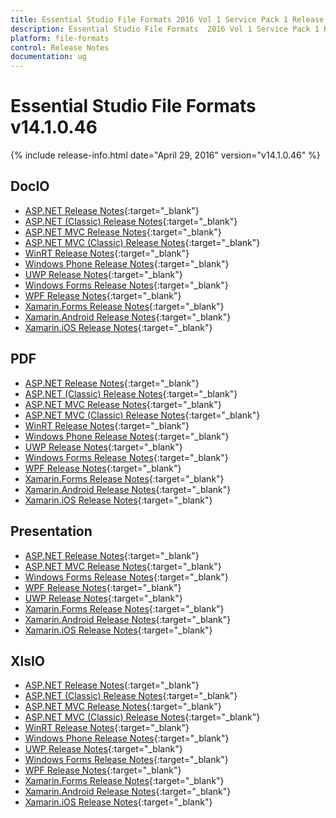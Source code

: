 ```yaml
---
title: Essential Studio File Formats 2016 Vol 1 Service Pack 1 Release Notes
description: Essential Studio File Formats  2016 Vol 1 Service Pack 1 Release Notes
platform: file-formats
control: Release Notes
documentation: ug
---
```


# Essential Studio File Formats v14.1.0.46

{% include release-info.html date="April 29, 2016" version="v14.1.0.46" %} 

## DocIO

* [ASP.NET Release Notes](/aspnet/release-notes/v14.1.0.46#docio){:target="_blank"}
* [ASP.NET (Classic) Release Notes](/aspnet-classic/release-notes/v14.1.0.46#docio){:target="_blank"}
* [ASP.NET MVC Release Notes](/aspnetmvc/release-notes/v14.1.0.46#docio){:target="_blank"}
* [ASP.NET MVC (Classic) Release Notes](/aspnetmvc-classic/release-notes/v14.1.0.46#docio){:target="_blank"}
* [WinRT Release Notes](/winrt/release-notes/v14.1.0.46#docio){:target="_blank"}
* [Windows Phone Release Notes](/wp8/release-notes/wp-winrt/v14.1.0.46#docio){:target="_blank"}
* [UWP Release Notes](/uwp/release-notes/v14.1.0.46#docio){:target="_blank"}
* [Windows Forms Release Notes](/windowsforms/release-notes/v14.1.0.46#docio){:target="_blank"}
* [WPF Release Notes](/wpf/release-notes/v14.1.0.46#docio){:target="_blank"}
* [Xamarin.Forms Release Notes](/xamarin/release-notes/v14.1.0.46#docio){:target="_blank"}
* [Xamarin.Android Release Notes](/xamarin-android/release-notes/v14.1.0.46#docio){:target="_blank"}
* [Xamarin.iOS Release Notes](/xamarin-ios/release-notes/v14.1.0.46#docio){:target="_blank"}

## PDF

* [ASP.NET Release Notes](/aspnet/release-notes/v14.1.0.46#pdf){:target="_blank"}
* [ASP.NET (Classic) Release Notes](/aspnet-classic/release-notes/v14.1.0.46#pdf){:target="_blank"}
* [ASP.NET MVC Release Notes](/aspnetmvc/release-notes/v14.1.0.46#pdf){:target="_blank"}
* [ASP.NET MVC (Classic) Release Notes](/aspnetmvc-classic/release-notes/v14.1.0.46#pdf){:target="_blank"}
* [WinRT Release Notes](/winrt/release-notes/v14.1.0.46#pdf){:target="_blank"}
* [Windows Phone Release Notes](/wp8/release-notes/wp-winrt/v14.1.0.46#pdf){:target="_blank"}
* [UWP Release Notes](/uwp/release-notes/v14.1.0.46#pdf){:target="_blank"}
* [Windows Forms Release Notes](/windowsforms/release-notes/v14.1.0.46#pdf){:target="_blank"}
* [WPF Release Notes](/wpf/release-notes/v14.1.0.46#pdf){:target="_blank"}
* [Xamarin.Forms Release Notes](/xamarin/release-notes/v14.1.0.46#pdf){:target="_blank"}
* [Xamarin.Android Release Notes](/xamarin-android/release-notes/v14.1.0.46#pdf){:target="_blank"}
* [Xamarin.iOS Release Notes](/xamarin-ios/release-notes/v14.1.0.46#pdf){:target="_blank"}

## Presentation

* [ASP.NET Release Notes](/aspnet/release-notes/v14.1.0.46#presentation){:target="_blank"}
* [ASP.NET MVC Release Notes](/aspnetmvc/release-notes/v14.1.0.46#presentation){:target="_blank"}
* [Windows Forms Release Notes](/windowsforms/release-notes/v14.1.0.46#presentation){:target="_blank"}
* [WPF Release Notes](/wpf/release-notes/v14.1.0.46#presentation){:target="_blank"}
* [UWP Release Notes](/uwp/release-notes/v14.1.0.46#presentation){:target="_blank"}
* [Xamarin.Forms Release Notes](/xamarin/release-notes/v14.1.0.46#presentation){:target="_blank"}
* [Xamarin.Android Release Notes](/xamarin-android/release-notes/v14.1.0.46#presentation){:target="_blank"}
* [Xamarin.iOS Release Notes](/xamarin-ios/release-notes/v14.1.0.46#presentation){:target="_blank"}

## XlsIO

* [ASP.NET Release Notes](/aspnet/release-notes/v14.1.0.46#xlsio){:target="_blank"}
* [ASP.NET (Classic) Release Notes](/aspnet-classic/release-notes/v14.1.0.46#xlsio){:target="_blank"}
* [ASP.NET MVC Release Notes](/aspnetmvc/release-notes/v14.1.0.46#xlsio){:target="_blank"}
* [ASP.NET MVC (Classic) Release Notes](/aspnetmvc-classic/release-notes/v14.1.0.46#xlsio){:target="_blank"}
* [WinRT Release Notes](/winrt/release-notes/v14.1.0.46#xlsio){:target="_blank"}
* [Windows Phone Release Notes](/wp8/release-notes/wp-winrt/v14.1.0.46#xlsio){:target="_blank"}
* [UWP Release Notes](/uwp/release-notes/v14.1.0.46#xlsio){:target="_blank"}
* [Windows Forms Release Notes](/windowsforms/release-notes/v14.1.0.46#xlsio){:target="_blank"}
* [WPF Release Notes](/wpf/release-notes/v14.1.0.46#xlsio){:target="_blank"}
* [Xamarin.Forms Release Notes](/xamarin/release-notes/v14.1.0.46#xlsio){:target="_blank"}
* [Xamarin.Android Release Notes](/xamarin-android/release-notes/v14.1.0.46#xlsio){:target="_blank"}
* [Xamarin.iOS Release Notes](/xamarin-ios/release-notes/v14.1.0.46#xlsio){:target="_blank"}